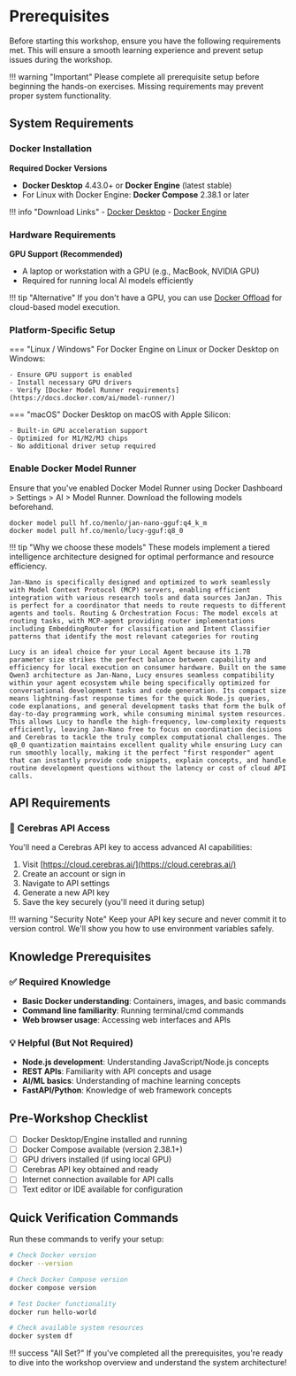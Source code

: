 # Prerequisites

Before starting this workshop, ensure you have the following requirements met. This will ensure a smooth learning experience and prevent setup issues during the workshop.

!!! warning "Important"
    Please complete all prerequisite setup before beginning the hands-on exercises. Missing requirements may prevent proper system functionality.

## System Requirements

### Docker Installation

**Required Docker Versions**

- **Docker Desktop** 4.43.0+ or **Docker Engine** (latest stable)
- For Linux with Docker Engine: **Docker Compose** 2.38.1 or later

!!! info "Download Links"
    - [Docker Desktop](https://www.docker.com/products/docker-desktop/)
    - [Docker Engine](https://docs.docker.com/engine/)

### Hardware Requirements

**GPU Support (Recommended)**

- A laptop or workstation with a GPU (e.g., MacBook, NVIDIA GPU)
- Required for running local AI models efficiently

!!! tip "Alternative"
    If you don't have a GPU, you can use [Docker Offload](https://www.docker.com/products/docker-offload/) for cloud-based model execution.

### Platform-Specific Setup

=== "Linux / Windows"
    For Docker Engine on Linux or Docker Desktop on Windows:

    - Ensure GPU support is enabled
    - Install necessary GPU drivers
    - Verify [Docker Model Runner requirements](https://docs.docker.com/ai/model-runner/)

=== "macOS"
    Docker Desktop on macOS with Apple Silicon:

    - Built-in GPU acceleration support
    - Optimized for M1/M2/M3 chips
    - No additional driver setup required

### Enable Docker Model Runner

Ensure that you've enabled Docker Model Runner using Docker Dashboard > Settings > AI > Model Runner. Download the following models beforehand.

```
docker model pull hf.co/menlo/jan-nano-gguf:q4_k_m
docker model pull hf.co/menlo/lucy-gguf:q8_0
```

!!! tip "Why we choose these models"
    These models implement a tiered intelligence architecture designed for optimal performance and resource efficiency.

    Jan-Nano is specifically designed and optimized to work seamlessly with Model Context Protocol (MCP) servers, enabling efficient   integration with various research tools and data sources JanJan. This is perfect for a coordinator that needs to route requests to different agents and tools. Routing & Orchestration Focus: The model excels at routing tasks, with MCP-agent providing router implementations including EmbeddingRouter for classification and Intent Classifier patterns that identify the most relevant categories for routing

    Lucy is an ideal choice for your Local Agent because its 1.7B parameter size strikes the perfect balance between capability and efficiency for local execution on consumer hardware. Built on the same Qwen3 architecture as Jan-Nano, Lucy ensures seamless compatibility within your agent ecosystem while being specifically optimized for conversational development tasks and code generation. Its compact size means lightning-fast response times for the quick Node.js queries, code explanations, and general development tasks that form the bulk of day-to-day programming work, while consuming minimal system resources. This allows Lucy to handle the high-frequency, low-complexity requests efficiently, leaving Jan-Nano free to focus on coordination decisions and Cerebras to tackle the truly complex computational challenges. The q8_0 quantization maintains excellent quality while ensuring Lucy can run smoothly locally, making it the perfect "first responder" agent that can instantly provide code snippets, explain concepts, and handle routine development questions without the latency or cost of cloud API calls.

## API Requirements

### 🧠 Cerebras API Access

You'll need a Cerebras API key to access advanced AI capabilities:

1. Visit [https://cloud.cerebras.ai/](https://cloud.cerebras.ai/)
2. Create an account or sign in
3. Navigate to API settings
4. Generate a new API key
5. Save the key securely (you'll need it during setup)

!!! warning "Security Note"
    Keep your API key secure and never commit it to version control. We'll show you how to use environment variables safely.

## Knowledge Prerequisites

### ✅ Required Knowledge

- **Basic Docker understanding**: Containers, images, and basic commands
- **Command line familiarity**: Running terminal/cmd commands
- **Web browser usage**: Accessing web interfaces and APIs

### 💡 Helpful (But Not Required)

- **Node.js development**: Understanding JavaScript/Node.js concepts
- **REST APIs**: Familiarity with API concepts and usage
- **AI/ML basics**: Understanding of machine learning concepts
- **FastAPI/Python**: Knowledge of web framework concepts

## Pre-Workshop Checklist

- [ ] Docker Desktop/Engine installed and running
- [ ] Docker Compose available (version 2.38.1+)
- [ ] GPU drivers installed (if using local GPU)
- [ ] Cerebras API key obtained and ready
- [ ] Internet connection available for API calls
- [ ] Text editor or IDE available for configuration

## Quick Verification Commands

Run these commands to verify your setup:

```bash
# Check Docker version
docker --version

# Check Docker Compose version
docker compose version

# Test Docker functionality
docker run hello-world

# Check available system resources
docker system df
```

!!! success "All Set?"
    If you've completed all the prerequisites, you're ready to dive into the workshop overview and understand the system architecture!
